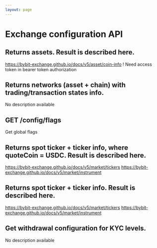 ```yaml
---
layout: page
---
```


# Exchange configuration API

<GlobalAuth />

## Returns assets. Result is described here.
https://bybit-exchange.github.io/docs/v5/asset/coin-info
! Need access token in bearer token authorization

<InteractiveExchangeconfigurationAPIEndpoint1 />

## Returns networks (asset + chain) with trading/transaction states info.
No description available

<InteractiveExchangeconfigurationAPIEndpoint2 />

## GET /config/flags
Get global flags

<InteractiveExchangeconfigurationAPIEndpoint3 />

## Returns spot ticker + ticker info, where quoteCoin = USDC. Result is described here.
https://bybit-exchange.github.io/docs/v5/market/tickers
https://bybit-exchange.github.io/docs/v5/market/instrument

<InteractiveExchangeconfigurationAPIEndpoint4 />

## Returns spot ticker + ticker info. Result is described here.
https://bybit-exchange.github.io/docs/v5/market/tickers
https://bybit-exchange.github.io/docs/v5/market/instrument

<InteractiveExchangeconfigurationAPIEndpoint5 />

## Get withdrawal configuration for KYC levels.
No description available

<InteractiveExchangeconfigurationAPIEndpoint6 />

<script setup>
import InteractiveExchangeconfigurationAPIEndpoint1 from '../../.vitepress/theme/components/InteractiveExchangeconfigurationAPIEndpoint1.vue'
import InteractiveExchangeconfigurationAPIEndpoint2 from '../../.vitepress/theme/components/InteractiveExchangeconfigurationAPIEndpoint2.vue'
import InteractiveExchangeconfigurationAPIEndpoint3 from '../../.vitepress/theme/components/InteractiveExchangeconfigurationAPIEndpoint3.vue'
import InteractiveExchangeconfigurationAPIEndpoint4 from '../../.vitepress/theme/components/InteractiveExchangeconfigurationAPIEndpoint4.vue'
import InteractiveExchangeconfigurationAPIEndpoint5 from '../../.vitepress/theme/components/InteractiveExchangeconfigurationAPIEndpoint5.vue'
import InteractiveExchangeconfigurationAPIEndpoint6 from '../../.vitepress/theme/components/InteractiveExchangeconfigurationAPIEndpoint6.vue'
import GlobalAuth from '../../.vitepress/theme/components/GlobalAuth.vue'
import SimpleOutline from '../../.vitepress/theme/components/SimpleOutline.vue'
</script>

<SimpleOutline :items="[
  { text: 'Returns assets. Result is described here. https://bybit-exchange.github.io/docs/v5/asset/coin-info', anchor: '#returns-assets-result-is-described-here-httpsbybitexchangegithubiodocsv5assetcoininfo' },
  { text: 'Returns networks (asset + chain) with trading/transaction states info.', anchor: '#returns-networks-asset-chain-with-tradingtransaction-states-info' },
  { text: 'GET /config/flags', anchor: '#get-configflags' },
  { text: 'Returns spot ticker + ticker info, where quoteCoin = USDC. Result is described here.', anchor: '#returns-spot-ticker-ticker-info-where-quotecoin-usdc-result-is-described-here' },
  { text: 'Returns spot ticker + ticker info. Result is described here.', anchor: '#returns-spot-ticker-ticker-info-result-is-described-here' },
  { text: 'Get withdrawal configuration for KYC levels.', anchor: '#get-withdrawal-configuration-for-kyc-levels' }
]" />
